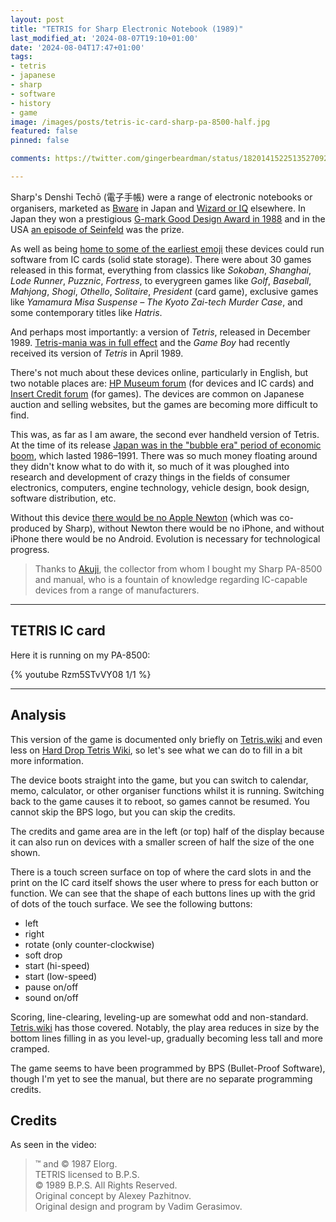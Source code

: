 ```yaml
---
layout: post
title: "TETRIS for Sharp Electronic Notebook (1989)"
last_modified_at: '2024-08-07T19:10+01:00'
date: '2024-08-04T17:47+01:00'
tags:
- tetris
- japanese
- sharp
- software
- history
- game
image: /images/posts/tetris-ic-card-sharp-pa-8500-half.jpg
featured: false
pinned: false

comments: https://twitter.com/gingerbeardman/status/1820141522513527092

---
```


Sharp's Denshi Techō (電子手帳) were a range of electronic notebooks or organisers, marketed as [Bware](https://www.g-mark.org/gallery/winners/9cad4b2a-803d-11ed-862b-0242ac130002) in Japan and [Wizard or IQ](https://en.wikipedia.org/wiki/Sharp_Wizard) elsewhere. In Japan they won a prestigious [G-mark Good Design Award in 1988](https://www.g-mark.org/gallery/winners/9cad4b2a-803d-11ed-862b-0242ac130002) and in the USA [an episode of Seinfeld](https://en.wikipedia.org/wiki/The_Wizard_(Seinfeld)) was the prize.

As well as being [home to some of the earliest emoji](/2024/05/10/emoji-history-the-missing-years/) these devices could run software from IC cards (solid state storage). There were about 30 games released in this format, everything from classics like *Sokoban*, *Shanghai*, *Lode Runner*, *Puzznic*, *Fortress*, to everygreen games like *Golf*, *Baseball*, *Mahjong*, *Shogi*, *Othello*, *Solitaire*, *President* (card game), exclusive games like *Yamamura Misa Suspense – The Kyoto Zai-tech Murder Case*, and some contemporary titles like *Hatris*.

And perhaps most importantly: a version of *Tetris*, released in December 1989. [Tetris-mania was in full effect](/2024/06/18/tetris-heavenly-scrolls/) and the *Game Boy* had recently received its version of *Tetris* in April 1989.

There's not much about these devices online, particularly in English, but two notable places are: [HP Museum forum](https://www.hpmuseum.org/forum/thread-16524.html) (for devices and IC cards) and [Insert Credit forum](https://forums.insertcredit.com/t/stay-sharp-with-sc-denshi-system-techo-games/2326) (for games). The devices are common on Japanese auction and selling websites, but the games are becoming more difficult to find.

This was, as far as I am aware, the second ever handheld version of Tetris. At the time of its release [Japan was in the "bubble era" period of economic boom](https://en.wikipedia.org/wiki/Japanese_asset_price_bubble), which lasted 1986–1991. There was so much money floating around they didn't know what to do with it, so much of it was ploughed into research and development of crazy things in the fields of consumer electronics, computers, engine technology, vehicle design, book design, software distribution, etc.

Without this device [there would be no Apple Newton](/2024/05/10/emoji-history-the-missing-years/#1994) (which was co-produced by Sharp), without Newton there would be no iPhone, and without iPhone there would be no Android. Evolution is necessary for technological progress.

> Thanks to [Akuji](https://www.reddit.com/r/OldHandhelds/comments/sr51ze/may_i_present_you_the_whole_family_of_sharp/), the collector from whom I bought my Sharp PA-8500 and manual, who is a fountain of knowledge regarding IC-capable devices from a range of manufacturers.

----

## TETRIS IC card

Here it is running on my PA-8500:

{% youtube Rzm5STvVY08 1/1 %}

----

## Analysis

This version of the game is documented only briefly on [Tetris.wiki](https://tetris.wiki/Tetris_(Sharp_Wizard)) and even less on [Hard Drop Tetris Wiki](https://harddrop.com/wiki/Tetris_(Sharp_Wizard)), so let's see what we can do to fill in a bit more information.

The device boots straight into the game, but you can switch to calendar, memo, calculator, or other organiser functions whilst it is running. Switching back to the game causes it to reboot, so games cannot be resumed. You cannot skip the BPS logo, but you can skip the credits.

The credits and game area are in the left (or top) half of the display because it can also run on devices with a smaller screen of half the size of the one shown.

There is a touch screen surface on top of where the card slots in and the print on the IC card itself shows the user where to press for each button or function. We can see that the shape of each buttons lines up with the grid of dots of the touch surface. We see the following buttons:

- left
- right
- rotate (only counter-clockwise)
- soft drop
- start (hi-speed)
- start (low-speed)
- pause on/off
- sound on/off

Scoring, line-clearing, leveling-up are somewhat odd and non-standard. [Tetris.wiki](https://tetris.wiki/Tetris_(Sharp_Wizard)) has those covered. Notably, the play area reduces in size by the bottom lines filling in as you level-up, gradually becoming less tall and more cramped.

The game seems to have been programmed by BPS (Bullet-Proof Software), though I'm yet to see the manual, but there are no separate programming credits. <!--Perhaps the game code or chips would contain more information.-->

## Credits
As seen in the video:
> ™ and © 1987 Elorg.  
> TETRIS licensed to B.P.S.  
> © 1989 B.P.S. All Rights Reserved.  
> Original concept by Alexey Pazhitnov.  
> Original design and program by Vadim Gerasimov.
